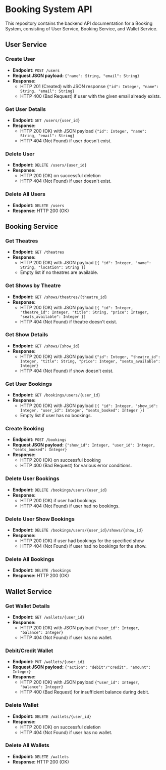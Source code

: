 # Booking System API

This repository contains the backend API documentation for a Booking System, consisting of User Service, Booking Service, and Wallet Service.

## User Service

### Create User
- **Endpoint:** `POST /users`
- **Request JSON payload:** `{"name": String, "email": String}`
- **Response:** 
  - HTTP 201 (Created) with JSON response `{"id": Integer, "name": String, "email": String}`
  - HTTP 400 (Bad Request) if user with the given email already exists.

### Get User Details
- **Endpoint:** `GET /users/{user_id}`
- **Response:** 
  - HTTP 200 (OK) with JSON payload `{"id": Integer, "name": String, "email": String}`
  - HTTP 404 (Not Found) if user doesn't exist.

### Delete User
- **Endpoint:** `DELETE /users/{user_id}`
- **Response:** 
  - HTTP 200 (OK) on successful deletion
  - HTTP 404 (Not Found) if user doesn't exist.

### Delete All Users
- **Endpoint:** `DELETE /users`
- **Response:** HTTP 200 (OK)

## Booking Service

### Get Theatres
- **Endpoint:** `GET /theatres`
- **Response:** 
  - HTTP 200 (OK) with JSON payload `[{ "id": Integer, "name": String, "location": String }]`
  - Empty list if no theatres are available.

### Get Shows by Theatre
- **Endpoint:** `GET /shows/theatres/{theatre_id}`
- **Response:** 
  - HTTP 200 (OK) with JSON payload `[{ "id": Integer, "theatre_id": Integer, "title": String, "price": Integer, "seats_available": Integer }]`
  - HTTP 404 (Not Found) if theatre doesn't exist.

### Get Show Details
- **Endpoint:** `GET /shows/{show_id}`
- **Response:** 
  - HTTP 200 (OK) with JSON payload `{"id": Integer, "theatre_id": Integer, "title": String, "price": Integer, "seats_available": Integer}`
  - HTTP 404 (Not Found) if show doesn't exist.

### Get User Bookings
- **Endpoint:** `GET /bookings/users/{user_id}`
- **Response:** 
  - HTTP 200 (OK) with JSON payload `[{ "id": Integer, "show_id": Integer, "user_id": Integer, "seats_booked": Integer }]`
  - Empty list if user has no bookings.

### Create Booking
- **Endpoint:** `POST /bookings`
- **Request JSON payload:** `{"show_id": Integer, "user_id": Integer, "seats_booked": Integer}`
- **Response:** 
  - HTTP 200 (OK) on successful booking
  - HTTP 400 (Bad Request) for various error conditions.

### Delete User Bookings
- **Endpoint:** `DELETE /bookings/users/{user_id}`
- **Response:** 
  - HTTP 200 (OK) if user had bookings
  - HTTP 404 (Not Found) if user had no bookings.

### Delete User Show Bookings
- **Endpoint:** `DELETE /bookings/users/{user_id}/shows/{show_id}`
- **Response:** 
  - HTTP 200 (OK) if user had bookings for the specified show
  - HTTP 404 (Not Found) if user had no bookings for the show.

### Delete All Bookings
- **Endpoint:** `DELETE /bookings`
- **Response:** HTTP 200 (OK)

## Wallet Service

### Get Wallet Details
- **Endpoint:** `GET /wallets/{user_id}`
- **Response:** 
  - HTTP 200 (OK) with JSON payload `{"user_id": Integer, "balance": Integer}`
  - HTTP 404 (Not Found) if user has no wallet.

### Debit/Credit Wallet
- **Endpoint:** `PUT /wallets/{user_id}`
- **Request JSON payload:** `{"action": "debit"/"credit", "amount": Integer}`
- **Response:** 
  - HTTP 200 (OK) with JSON payload `{"user_id": Integer, "balance": Integer}`
  - HTTP 400 (Bad Request) for insufficient balance during debit.

### Delete Wallet
- **Endpoint:** `DELETE /wallets/{user_id}`
- **Response:** 
  - HTTP 200 (OK) on successful deletion
  - HTTP 404 (Not Found) if user has no wallet.

### Delete All Wallets
- **Endpoint:** `DELETE /wallets`
- **Response:** HTTP 200 (OK)
